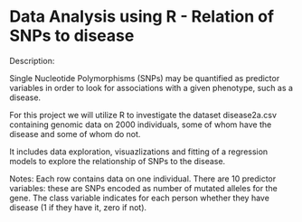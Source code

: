 # Data Analysis using R - Relation of SNPs to disease

Description:

Single Nucleotide Polymorphisms (SNPs) may be quantified as predictor variables in order to look for associations with a given phenotype, such as a disease.

For this project we will utilize R to investigate the dataset disease2a.csv containing genomic data on 2000 individuals, some of whom have the disease and some of whom do not. 

It includes data exploration, visuazlizations and fitting of a regression models to explore the relationship of SNPs to the disease.


Notes: 
Each row contains data on one individual. There are 10 predictor variables: these are SNPs encoded as number of mutated alleles for the gene. The class variable indicates for each person whether they have disease (1 if they have it, zero if not).